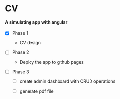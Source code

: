 # CV
#### A simulating app with angular

- [X] Phase 1
    - CV design
    
- [ ] Phase 2
    - Deploy the app to github pages
    
- [ ] Phase 3
    - [ ] create admin dashboard with CRUD operations
    - [ ] generate pdf file
    

